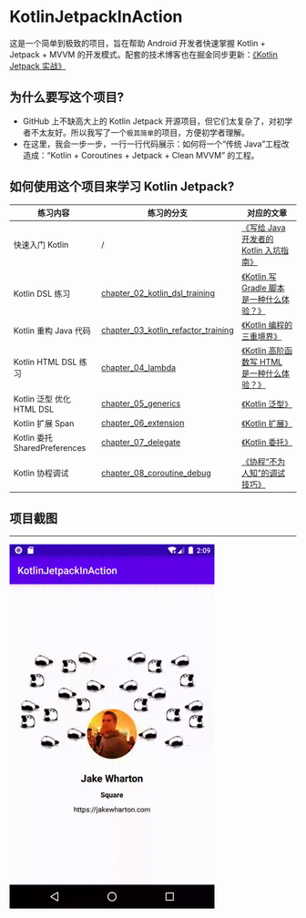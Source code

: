 # KotlinJetpackInAction
这是一个简单到极致的项目，旨在帮助 Android 开发者快速掌握 Kotlin + Jetpack + MVVM 的开发模式。配套的技术博客也在掘金同步更新：[《Kotlin Jetpack 实战》](https://juejin.im/post/5ee624756fb9a047bb6a69cf)


## 为什么要写这个项目?

- GitHub 上不缺高大上的 Kotlin Jetpack 开源项目，但它们太复杂了，对初学者不太友好。所以我写了一个`极其简单`的项目，方便初学者理解。
- 在这里，我会一步一步，一行一行代码展示：如何将一个“传统 Java”工程改造成：“Kotlin + Coroutines + Jetpack + Clean MVVM” 的工程。

## 如何使用这个项目来学习 Kotlin Jetpack?

| 练习内容 | 练习的分支 | 对应的文章 |
| --- | --- | --- |
| 快速入门 Kotlin | / | [《写给 Java 开发者的 Kotlin 入坑指南》](https://juejin.im/post/5ee633ee51882542e8542e4f) |  |
| Kotlin DSL 练习 | [chapter_02_kotlin_dsl_training](https://github.com/chaxiu/KotlinJetpackInAction/tree/chapter_02_kotlin_dsl_training) | [《Kotlin 写 Gradle 脚本是一种什么体验？》](https://juejin.im/post/5ee75805f265da76fb0c5db1) |
| Kotlin 重构 Java 代码 | [chapter_03_kotlin_refactor_training](https://github.com/chaxiu/KotlinJetpackInAction/tree/chapter_03_kotlin_refactor_training) | [《Kotlin 编程的三重境界》](https://juejin.im/post/5ef939e05188252e644cdc4c)
| Kotlin HTML DSL 练习 | [chapter_04_lambda](https://github.com/chaxiu/KotlinJetpackInAction/tree/chapter_04_lambda) | [《Kotlin 高阶函数写 HTML 是一种什么体验？》](https://juejin.im/post/5f202f816fb9a07ebd4a95ea)
| Kotlin 泛型 优化 HTML DSL | [chapter_05_generics](https://github.com/chaxiu/KotlinJetpackInAction/tree/chapter_05_generics) | [《Kotlin 泛型》](https://juejin.im/post/6856553487598256141)
| Kotlin 扩展 Span | [chapter_06_extension](https://github.com/chaxiu/KotlinJetpackInAction/tree/chapter_06_extension) | [《Kotlin 扩展》](https://juejin.im/post/6857678090794237959)
| Kotlin 委托 SharedPreferences | [chapter_07_delegate](https://github.com/chaxiu/KotlinJetpackInAction/tree/chapter_07_delegate) | [《Kotlin 委托》](https://juejin.im/post/6859172099680894989)
| Kotlin 协程调试 | [chapter_08_coroutine_debug](https://github.com/chaxiu/KotlinJetpackInAction/tree/chapter_08_coroutine_debug) | [《协程“不为人知”的调试技巧》](https://juejin.im/post/6860647298926379021)

## 项目截图
-----------------
![ScreenShot](./screenshot/screen.gif)
